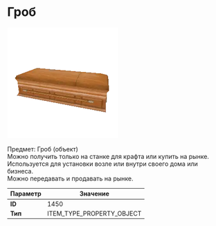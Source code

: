 # Гроб

![Item Image](../img/1450.webp?raw=true)

Предмет: Гроб (объект)<br>Можно получить только на станке для крафта или купить на рынке.<br>Используется для установки возле или внутри своего дома или бизнеса.<br>Можно передавать и продавать на рынке.


| Параметр | Значение |
|----------|----------|
| **ID** | 1450 |
| **Тип** | ITEM_TYPE_PROPERTY_OBJECT |

